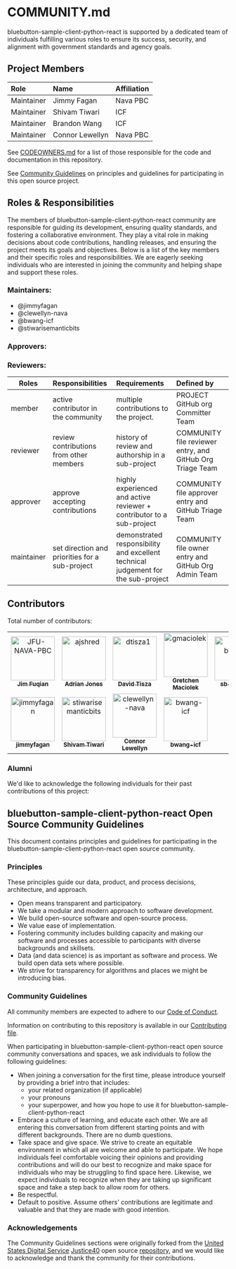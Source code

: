 # COMMUNITY.md

bluebutton-sample-client-python-react is supported by a dedicated team of individuals fulfilling various roles to ensure its success, security, and alignment with government standards and agency goals.

## Project Members

| Role   | Name    | Affiliation    |
| :----- | :------ | :------------- |
| Maintainer | Jimmy Fagan | Nava PBC |
| Maintainer | Shivam Tiwari | ICF |
| Maintainer | Brandon Wang | ICF |
| Maintainer | Connor Lewellyn | Nava PBC |

See [CODEOWNERS.md](.github/CODEOWNERS.md) for a list of those responsible for the code and documentation in this repository.

See [Community Guidelines](#bluebutton-sample-client-python-react-open-source-community-guidelines) on principles and guidelines for participating in this open source project.

## Roles & Responsibilities

The members of bluebutton-sample-client-python-react community are responsible for guiding its development, ensuring quality standards, and fostering a collaborative environment. They play a vital role in making decisions about code contributions, handling releases, and ensuring the project meets its goals and objectives. Below is a list of the key members and their specific roles and responsibilities. We are eagerly seeking individuals who are interested in joining the community and helping shape and support these roles.

### Maintainers:

- @jimmyfagan
- @clewellyn-nava
- @bwang-icf
- @stiwarisemanticbits

### Approvers:

### Reviewers:

| Roles      | Responsibilities                               | Requirements                                                                      | Defined by                                                |
| ---------- | :--------------------------------------------- | :-------------------------------------------------------------------------------- | :-------------------------------------------------------- |
| member     | active contributor in the community            | multiple contributions to the project.                                            | PROJECT GitHub org Committer Team                         |
| reviewer   | review contributions from other members        | history of review and authorship in a sub-project                                 | COMMUNITY file reviewer entry, and GitHub Org Triage Team |
| approver   | approve accepting contributions                | highly experienced and active reviewer + contributor to a sub-project             | COMMUNITY file approver entry and GitHub Triage Team      |
| maintainer | set direction and priorities for a sub-project | demonstrated responsibility and excellent technical judgement for the sub-project | COMMUNITY file owner entry and GitHub Org Admin Team      |

## Contributors

<!-- TODO: A list of CONTRIBUTORS is generated below using contributors.yml located in the workflows directory. In order to automatically update the COMMUNITY.md, you must enter a secret into your Secrets and Variables under Actions within your repository settings. The name of the secret must be PUSH_TO_PROTECTED_BRANCH and the value must be a Personal Access Token with specific permissions. Please follow [this link](https://github.com/CasperWA/push-protected?tab=readme-ov-file#notes-on-token-and-user-permissions) for more information. -->

Total number of contributors: <!--CONTRIBUTOR COUNT START--> <!--CONTRIBUTOR COUNT END-->

<!-- readme: contributors -start -->
<table>
    <tbody>
        <tr>
            <td align="center">
                <a href="https://github.com/JFU-NAVA-PBC">
                    <img src="https://avatars.githubusercontent.com/u/135686833?v=4" width="100;" alt="JFU-NAVA-PBC"/>
                    <br />
                    <sub><b>Jim Fuqian</b></sub>
                </a>
            </td>
            <td align="center">
                <a href="https://github.com/ajshred">
                    <img src="https://avatars.githubusercontent.com/u/84713593?v=4" width="100;" alt="ajshred"/>
                    <br />
                    <sub><b>Adrian Jones</b></sub>
                </a>
            </td>
            <td align="center">
                <a href="https://github.com/dtisza1">
                    <img src="https://avatars.githubusercontent.com/u/36048547?v=4" width="100;" alt="dtisza1"/>
                    <br />
                    <sub><b>David Tisza</b></sub>
                </a>
            </td>
            <td align="center">
                <a href="https://github.com/gmaciolek">
                    <img src="https://avatars.githubusercontent.com/u/3953849?v=4" width="100;" alt="gmaciolek"/>
                    <br />
                    <sub><b>Gretchen Maciolek</b></sub>
                </a>
            </td>
            <td align="center">
                <a href="https://github.com/sb-benohe">
                    <img src="https://avatars.githubusercontent.com/u/71290292?v=4" width="100;" alt="sb-benohe"/>
                    <br />
                    <sub><b>sb-benohe</b></sub>
                </a>
            </td>
            <td align="center">
                <a href="https://github.com/oragame">
                    <img src="https://avatars.githubusercontent.com/u/22204906?v=4" width="100;" alt="oragame"/>
                    <br />
                    <sub><b>Don Seymour</b></sub>
                </a>
            </td>
        </tr>
        <tr>
            <td align="center">
                <a href="https://github.com/jimmyfagan">
                    <img src="https://avatars.githubusercontent.com/u/90421499?v=4" width="100;" alt="jimmyfagan"/>
                    <br />
                    <sub><b>jimmyfagan</b></sub>
                </a>
            </td>
            <td align="center">
                <a href="https://github.com/stiwarisemanticbits">
                    <img src="https://avatars.githubusercontent.com/u/57143602?v=4" width="100;" alt="stiwarisemanticbits"/>
                    <br />
                    <sub><b>Shivam Tiwari</b></sub>
                </a>
            </td>
            <td align="center">
                <a href="https://github.com/clewellyn-nava">
                    <img src="https://avatars.githubusercontent.com/u/224594471?v=4" width="100;" alt="clewellyn-nava"/>
                    <br />
                    <sub><b>Connor Lewellyn</b></sub>
                </a>
            </td>
            <td align="center">
                <a href="https://github.com/bwang-icf">
                    <img src="https://avatars.githubusercontent.com/u/178809349?v=4" width="100;" alt="bwang-icf"/>
                    <br />
                    <sub><b>bwang-icf</b></sub>
                </a>
            </td>
        </tr>
    <tbody>
</table>
<!-- readme: contributors -end -->

### Alumni

We'd like to acknowledge the following individuals for their past contributions of this project:


## bluebutton-sample-client-python-react Open Source Community Guidelines

This document contains principles and guidelines for participating in the bluebutton-sample-client-python-react open source community.

### Principles

These principles guide our data, product, and process decisions, architecture, and approach.

- Open means transparent and participatory.
- We take a modular and modern approach to software development.
- We build open-source software and open-source process.
- We value ease of implementation.
- Fostering community includes building capacity and making our software and processes accessible to participants with diverse backgrounds and skillsets.
- Data (and data science) is as important as software and process. We build open data sets where possible.
- We strive for transparency for algorithms and places we might be introducing bias.

### Community Guidelines

All community members are expected to adhere to our [Code of Conduct](CODE_OF_CONDUCT.md).

Information on contributing to this repository is available in our [Contributing file](CONTRIBUTING.md).

When participating in bluebutton-sample-client-python-react open source community conversations and spaces, we ask individuals to follow the following guidelines:

- When joining a conversation for the first time, please introduce yourself by providing a brief intro that includes:
  - your related organization (if applicable)
  - your pronouns
  - your superpower, and how you hope to use it for bluebutton-sample-client-python-react
- Embrace a culture of learning, and educate each other. We are all entering this conversation from different starting points and with different backgrounds. There are no dumb questions.
- Take space and give space. We strive to create an equitable environment in which all are welcome and able to participate. We hope individuals feel comfortable voicing their opinions and providing contributions and will do our best to recognize and make space for individuals who may be struggling to find space here. Likewise, we expect individuals to recognize when they are taking up significant space and take a step back to allow room for others.
- Be respectful.
- Default to positive. Assume others' contributions are legitimate and valuable and that they are made with good intention.

### Acknowledgements

The Community Guidelines sections were originally forked from the [United States Digital Service](https://usds.gov) [Justice40](https://thejustice40.com) open source [repository](https://github.com/usds/justice40-tool), and we would like to acknowledge and thank the community for their contributions.

